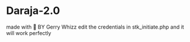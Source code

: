 # Daraja-2.0

made with 💖 BY Gerry Whizz
edit the credentials in stk_initiate.php and it will work perfectly
